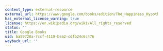 ```yaml
---
content_type: external-resource
external_url: https://www.google.com/books/edition/The_Happiness_Hypothesis/Tz4wVAp6qL0C?hl=en&gbpv=1
has_external_license_warning: true
license: https://en.wikipedia.org/wiki/All_rights_reserved
status: ''
title: Google Books
uid: ba59720a-7ccf-4110-bea2-cdfb24c6c476
wayback_url: ''
---
```

